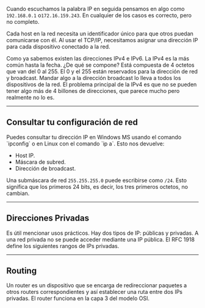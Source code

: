 Cuando escuchamos la palabra IP en seguida pensamos en algo como `192.168.0.1` o`172.16.159.243`. En cualquier de los casos es correcto, pero no completo.

Cada host en la red necesita un identificador único para que otros puedan comunicarse con él. Al usar el TCP/IP, necesitamos asignar una dirección IP para cada dispositivo conectado a la red.

Como ya sabemos existen las direcciones IPv4 e IPv6. La IPv4 es la más común hasta la fecha. ¿De qué se compone? Está compuesta de 4 octetos que van del 0 al 255. El 0 y el 255 están reservados para la dirección de red y broadcast. Mandar algo a la dirección broadcast lo lleva a todos los dispositivos de la red. El problema principal de la IPv4 es que no se pueden tener algo más de 4 billones de direcciones, que parece mucho pero realmente no lo es.

-------------------
<h2>Consultar tu configuración de red</h2>
Puedes consultar tu dirección IP en Windows MS usando el comando `ipconfig` o en Linux con el comando `ip a`. Esto nos devuelve:

- Host IP.
- Máscara de subred.
- Dirección de broadcast.

Una submáscara de red `255.255.255.0` puede escribirse como `/24`. Esto significa que los primeros 24 bits, es decir, los tres primeros octetos, no cambian.

------------------------
<h2>Direcciones Privadas</h2>
Es útil mencionar usos prácticos. Hay dos tipos de IP: públicas y privadas. A una red privada no se puede acceder mediante una IP pública. El RFC 1918 define los siguientes rangos de IPs privadas.

----------
<h2>Routing</h2>
Un router es un dispositivo que se encarga de redireccionar paquetes a otros routers correspondientes y así establecer una ruta entre dos IPs privadas. El router funciona en la capa 3 del modelo OSI.